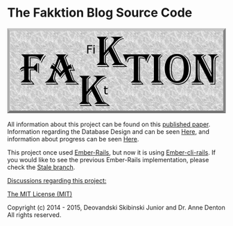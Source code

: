 # The Fakktion Blog Source Code

![](/FakktionLogo.png)

All information about this project can be found on this [published paper](http://www.micsymposium.org/mics2015/ProceedingsMICS_2015/Skibinski_3C1_31.pdf). Information regarding the Database Design and can be seen [Here](erd.pdf), and information about progress can be seen [Here](Documents/TODO.odt).

This project once used [Ember-Rails](https://github.com/emberjs/ember-rails), but now it is using [Ember-cli-rails](https://github.com/rwz/ember-cli-rails). If you would like to see the previous Ember-Rails implementation, please check the [Stale branch](https://github.com/Deovandski/Fakktion/tree/Ember-Rails).

[Discussions regarding this project:](Documents/discussions.md)

[The MIT License (MIT)](Documents/LICENSE.md)

Copyright (c) 2014 - 2015, Deovandski Skibinski Junior and Dr. Anne Denton
All rights reserved.
